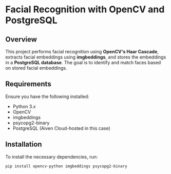 # Facial Recognition with OpenCV and PostgreSQL

## Overview

This project performs facial recognition using **OpenCV's Haar Cascade**, extracts facial embeddings using **imgbeddings**, and stores the embeddings in a **PostgreSQL database**. The goal is to identify and match faces based on stored facial embeddings.

## Requirements

Ensure you have the following installed:

- Python 3.x
- OpenCV
- imgbeddings
- psycopg2-binary
- PostgreSQL (Aiven Cloud-hosted in this case)

## Installation

To install the necessary dependencies, run:

```bash
pip install opencv-python imgbeddings psycopg2-binary
